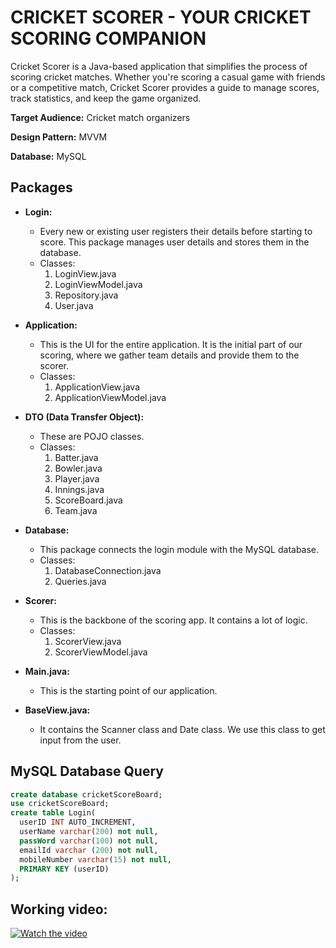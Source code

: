 # CRICKET SCORER - YOUR CRICKET SCORING COMPANION

Cricket Scorer is a Java-based application that simplifies the process of scoring cricket matches. Whether you're scoring a casual game with friends or a competitive match, Cricket Scorer provides a guide to manage scores, track statistics, and keep the game organized.

**Target Audience:** Cricket match organizers

**Design Pattern:** MVVM

**Database:** MySQL

## Packages

- **Login:** 
  - Every new or existing user registers their details before starting to score. This package manages user details and stores them in the database.
  - Classes:
    1. LoginView.java
    2. LoginViewModel.java
    3. Repository.java
    4. User.java

- **Application:** 
  - This is the UI for the entire application. It is the initial part of our scoring, where we gather team details and provide them to the scorer.
  - Classes:
    1. ApplicationView.java
    2. ApplicationViewModel.java

- **DTO (Data Transfer Object):** 
  - These are POJO classes.
  - Classes:
    1. Batter.java
    2. Bowler.java
    3. Player.java
    4. Innings.java
    5. ScoreBoard.java
    6. Team.java

- **Database:** 
  - This package connects the login module with the MySQL database.
  - Classes:
    1. DatabaseConnection.java
    2. Queries.java

- **Scorer:** 
  - This is the backbone of the scoring app. It contains a lot of logic.
  - Classes:
    1. ScorerView.java
    2. ScorerViewModel.java

- **Main.java:** 
  - This is the starting point of our application.

- **BaseView.java:** 
  - It contains the Scanner class and Date class. We use this class to get input from the user.

## MySQL Database Query

```sql
create database cricketScoreBoard;
use cricketScoreBoard;
create table Login(
  userID INT AUTO_INCREMENT,
  userName varchar(200) not null,
  passWord varchar(100) not null,
  emailId varchar (200) not null,
  mobileNumber varchar(15) not null,
  PRIMARY KEY (userID)
);
```
## Working video:
[![Watch the video](https://img.youtube.com/vi/OXuAstGvZLU/maxresdefault.jpg)](https://youtu.be/OXuAstGvZLU)

